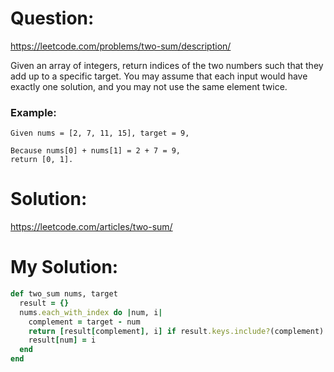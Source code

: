 # Question:

https://leetcode.com/problems/two-sum/description/

Given an array of integers, return indices of the two numbers such that they add up to a specific target.
You may assume that each input would have exactly one solution, and you may not use the same element twice.

### Example:

```
Given nums = [2, 7, 11, 15], target = 9,

Because nums[0] + nums[1] = 2 + 7 = 9,
return [0, 1].
```

# Solution:

https://leetcode.com/articles/two-sum/

# My Solution:

```Ruby
def two_sum nums, target
  result = {}
  nums.each_with_index do |num, i|
    complement = target - num
    return [result[complement], i] if result.keys.include?(complement)
    result[num] = i
  end
end

```
